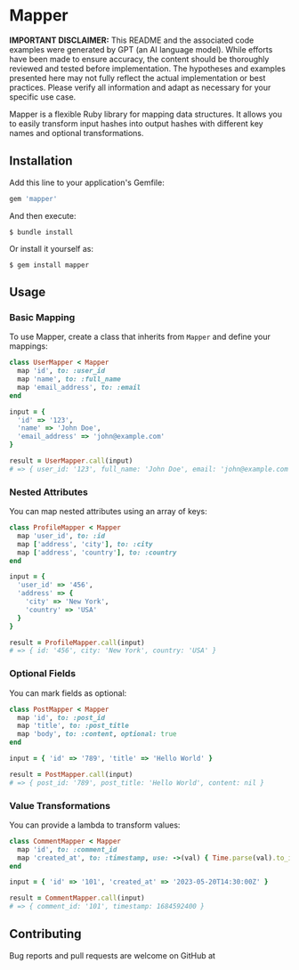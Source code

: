# Mapper

**IMPORTANT DISCLAIMER:** This README and the associated code examples were generated by GPT (an AI language model). While efforts have been made to ensure accuracy, the content should be thoroughly reviewed and tested before implementation. The hypotheses and examples presented here may not fully reflect the actual implementation or best practices. Please verify all information and adapt as necessary for your specific use case.

Mapper is a flexible Ruby library for mapping data structures. It allows you to easily transform input hashes into output hashes with different key names and optional transformations.

## Installation

Add this line to your application's Gemfile:

```ruby
gem 'mapper'
```

And then execute:

```
$ bundle install
```

Or install it yourself as:

```
$ gem install mapper
```

## Usage

### Basic Mapping

To use Mapper, create a class that inherits from `Mapper` and define your mappings:

```ruby
class UserMapper < Mapper
  map 'id', to: :user_id
  map 'name', to: :full_name
  map 'email_address', to: :email
end

input = {
  'id' => '123',
  'name' => 'John Doe',
  'email_address' => 'john@example.com'
}

result = UserMapper.call(input)
# => { user_id: '123', full_name: 'John Doe', email: 'john@example.com' }
```

### Nested Attributes

You can map nested attributes using an array of keys:

```ruby
class ProfileMapper < Mapper
  map 'user_id', to: :id
  map ['address', 'city'], to: :city
  map ['address', 'country'], to: :country
end

input = {
  'user_id' => '456',
  'address' => {
    'city' => 'New York',
    'country' => 'USA'
  }
}

result = ProfileMapper.call(input)
# => { id: '456', city: 'New York', country: 'USA' }
```

### Optional Fields

You can mark fields as optional:

```ruby
class PostMapper < Mapper
  map 'id', to: :post_id
  map 'title', to: :post_title
  map 'body', to: :content, optional: true
end

input = { 'id' => '789', 'title' => 'Hello World' }

result = PostMapper.call(input)
# => { post_id: '789', post_title: 'Hello World', content: nil }
```

### Value Transformations

You can provide a lambda to transform values:

```ruby
class CommentMapper < Mapper
  map 'id', to: :comment_id
  map 'created_at', to: :timestamp, use: ->(val) { Time.parse(val).to_i }
end

input = { 'id' => '101', 'created_at' => '2023-05-20T14:30:00Z' }

result = CommentMapper.call(input)
# => { comment_id: '101', timestamp: 1684592400 }
```

## Contributing

Bug reports and pull requests are welcome on GitHub at
